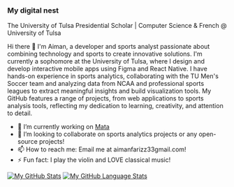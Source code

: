 ###  My digital nest

The University of Tulsa Presidential Scholar | Computer Science & French @ University of Tulsa

Hi there 👋
I'm Aiman, a developer and sports analyst passionate about combining technology and sports to create innovative solutions. I'm currently a sophomore at the University of Tulsa, where I design and develop interactive mobile apps using Figma and React Native. I have hands-on experience in sports analytics, collaborating with the TU Men's Soccer team and analyzing data from NCAA and professional sports leagues to extract meaningful insights and build visualization tools. My GitHub features a range of projects, from web applications to sports analysis tools, reflecting my dedication to learning, creativity, and attention to detail.

- 🔭 I’m currently working on <a href="https://mata-kappa.vercel.app/">Mata</a>
- 👯 I’m looking to collaborate on sports analytics projects or any open-source projects!
- 📫 How to reach me: Email me at aimanfarizz33gmail.com!
- ⚡ Fun fact: I play the violin and LOVE classical music!

[![My GitHub Stats](https://github-readme-stats.vercel.app/api/?username=AimanFariz&count_private=true&theme=tokyonight&showicons=true)]()
[![My GitHub Language Stats](https://github-readme-stats.vercel.app/api/top-langs/?username=aimanfariz&langs_count=10000000000&theme=tokyonight)]()
